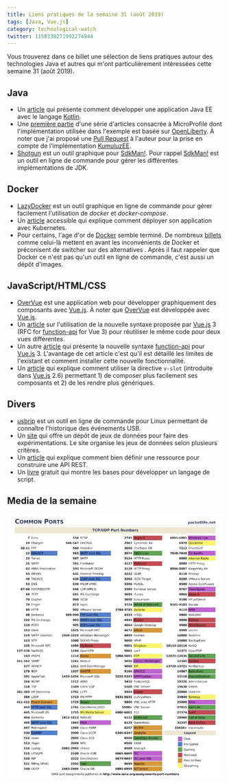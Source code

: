 ```yaml
---
title: Liens pratiques de la semaine 31 (août 2019)
tags: [Java, Vue.js]
category: technological-watch
twitter: 1158338271992274944
---
```


Vous trouverez dans ce billet une sélection de liens pratiques autour des technologies Java et autres qui m'ont particulièrement intéressées cette semaine 31 (août 2019).

## Java

* Un [article](https://www.baeldung.com/java-ee-kotlin-app) qui présente comment développer une application Java EE avec le langage [Kotlin](https://kotlinlang.org/).
* Une [première partie](https://mehmandarov.com/microprofile-101-part1/) d'une série d'articles consacrée à MicroProfile dont l'implémentation utilisée dans l'exemple est basée sur [OpenLiberty](https://openliberty.io/). À noter que j'ai proposé une [Pull Request](https://github.com/mehmandarov/microprofile-qrcodes/pull/1) à l'auteur pour la prise en compte de l'implémentation [KumuluzEE](https://ee.kumuluz.com/).
* [Shotgun](https://github.com/yusuke/shogun) est un outil graphique pour [SdkMan!](https://sdkman.io/). Pour rappel [SdkMan!](https://sdkman.io/) est un outil en ligne de commande pour gérer les différentes implémentations de JDK.

## Docker

* [LazyDocker](https://github.com/jesseduffield/lazydocker/blob/master/README.md) est un outil graphique en ligne de commande pour gérer facilement l'utilisation de *docker* et *docker-compose*.
* Un [article](https://semaphoreci.com/blog/kubernetes-deployment) accessible qui explique comment déployer son application avec Kubernetes.
* Pour certains, l'age d'or de [Docker](https://www.docker.com/) semble terminé. De nombreux [billets](https://zwischenzugs.com/2019/07/27/goodbye-docker-purging-is-such-sweet-sorrow/) comme celui-là mettent en avant les inconvénients de Docker et préconisent de switcher sur des alternatives . Après il faut rappeler que Docker ce n'est pas qu'un outil en ligne de commande, c'est aussi un dépôt d'images.

## JavaScript/HTML/CSS

* [OverVue](https://github.com/TeamOverVue/OverVue) est une application web pour développer graphiquement des composants avec [Vue.js](https://vuejs.org/). À noter que [OverVue](https://github.com/TeamOverVue/OverVue) est développée avec [Vue.js](https://vuejs.org/).
* Un [article](https://medium.com/@adamorlowskipoland/vue-components-composition-vue-functional-api-vs-renderless-components-36abee218215) sur l'utilisation de la nouvelle syntaxe proposée par [Vue.js](https://vuejs.org/) 3 (RFC for [function-api](https://github.com/vuejs/rfcs/blob/function-apis/active-rfcs/0000-function-api.md) for Vue 3) pour réutiliser le même code pour deux vues différentes.
* Un autre [article](https://blog.bitsrc.io/vue-js-3-future-oriented-programming-54dee797988b) qui présente la nouvelle syntaxe [function-api](https://github.com/vuejs/rfcs/blob/function-apis/active-rfcs/0000-function-api.md) pour [Vue.js](https://vuejs.org/) 3. L'avantage de cet article c'est qu'il est détaillé les limites de l'existant et comment installer cette nouvelle fonctionnalité.
* Un [article](https://www.smashingmagazine.com/2019/07/using-slots-vue-js/) qui explique comment utiliser la directive `v-slot` (introduite dans [Vue.js](https://vuejs.org/) 2.6) permettant 1) de composer plus facilement ses composants et 2) de les rendre plus génériques.

## Divers

* [usbrip](https://github.com/snovvcrash/usbrip) est un outil en ligne de commande pour Linux permettant de connaître l'historique des événements USB.
* Un [site](https://archive.ics.uci.edu/ml/datasets.php) qui offre un dépôt de jeux de données pour faire des expérimentations. Le site organise les jeux de données selon plusieurs critères.
* Un [article](https://dzone.com/articles/rest-defining-a-resource) qui explique comment bien définir une ressource pour construire une API REST.
* Un [livre](https://craftinginterpreters.com/) gratuit qui montre les bases pour développer un langage de script.

## Media de la semaine

![CommonPorts](/images/gifofzweek/commonports.jpeg)